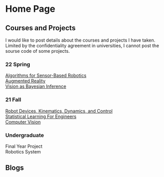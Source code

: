 # Home Page

## Courses and Projects
I would like to post details about the courses and projects I have taken. Limited by the confidentiality agreement in universities, I cannot post the sourse code of some projects.
### 22 Spring
[Algorithms for Sensor-Based Robotics](./Courses_Projects/Algorithms_for_Sensor-Based_Robotics/ASBR.html)   
[Augmented Reality](./Courses_Projects/Augmented_Reality/AR.html)  
[Vision as Bayesian Inference](./Courses_Projects/Vision_as_Bayesian_Inference/VBI.html)  
### 21 Fall
[Robot Devices, Kinematics, Dynamics, and Control](./Courses_Projects/RDKDC/RDKDC.html)  
[Statistical Learning For Engineers](./Courses_Projects/Statistical_Learning/Statistical_Learning.html)  
[Computer Vision](./Courses_Projects/Computer_Vision/Computer_Vision.html)  
### Undergraduate
Final Year Project  
Robotics System

## Blogs
